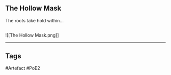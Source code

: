 ## The Hollow Mask
The roots take hold within...
##
![[The Hollow Mask.png]]

---
## Tags
#Artefact
#PoE2